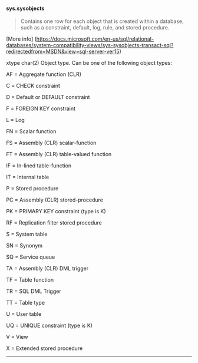 #### sys.sysobjects

> Contains one row for each object that is created within a database, such as a constraint, default, log, rule, and stored procedure.

[More info] (https://docs.microsoft.com/en-us/sql/relational-databases/system-compatibility-views/sys-sysobjects-transact-sql?redirectedfrom=MSDN&view=sql-server-ver15)


xtype	char(2)	Object type. Can be one of the following object types:

AF = Aggregate function (CLR)

C = CHECK constraint

D = Default or DEFAULT constraint

F = FOREIGN KEY constraint

L = Log

FN = Scalar function

FS = Assembly (CLR) scalar-function

FT = Assembly (CLR) table-valued function

IF = In-lined table-function

IT = Internal table

P = Stored procedure

PC = Assembly (CLR) stored-procedure

PK = PRIMARY KEY constraint (type is K)

RF = Replication filter stored procedure

S = System table

SN = Synonym

SQ = Service queue

TA = Assembly (CLR) DML trigger

TF = Table function

TR = SQL DML Trigger

TT = Table type

U = User table

UQ = UNIQUE constraint (type is K)

V = View

X = Extended stored procedure

---------------------------------------------------------------------------------
